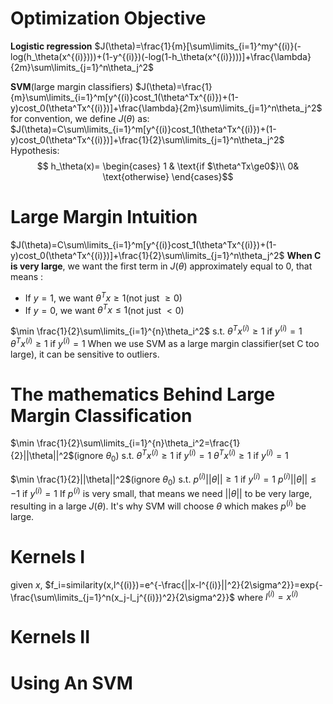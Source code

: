 # Optimization Objective
**Logistic regression**
$J(\theta)=\frac{1}{m}[\sum\limits_{i=1}^my^{(i)}(-log(h_\theta(x^{(i)})))+(1-y^{(i)})(-log(1-h_\theta(x^{(i)})))]+\frac{\lambda}{2m}\sum\limits_{j=1}^n\theta_j^2$

**SVM**(large margin classifiers)
$J(\theta)=\frac{1}{m}\sum\limits_{i=1}^m[y^{(i)}cost_1(\theta^Tx^{(i)})+(1-y)cost_0(\theta^Tx^{(i)})]+\frac{\lambda}{2m}\sum\limits_{j=1}^n\theta_j^2$
for convention, we define $J(\theta)$ as:
$J(\theta)=C\sum\limits_{i=1}^m[y^{(i)}cost_1(\theta^Tx^{(i)})+(1-y)cost_0(\theta^Tx^{(i)})]+\frac{1}{2}\sum\limits_{j=1}^n\theta_j^2$
Hypothesis:
$$
h_\theta(x)=
\begin{cases}  
1 & \text{if $\theta^Tx\ge0$}\\
0& \text{otherwise}
\end{cases}$$

# Large Margin Intuition
$J(\theta)=C\sum\limits_{i=1}^m[y^{(i)}cost_1(\theta^Tx^{(i)})+(1-y)cost_0(\theta^Tx^{(i)})]+\frac{1}{2}\sum\limits_{j=1}^n\theta_j^2$
**When C is very large**, we want the first term in $J(\theta)$ approximately equal to 0, that means :
 
 - If $y = 1$, we want $\theta^Tx\ge1$(not just $\ge0$)
 - If $y = 0$, we want $\theta^Tx\le1$(not just $<0$)

$\min \frac{1}{2}\sum\limits_{i=1}^{n}\theta_i^2$
s.t.
$\theta^Tx^{(i)}\ge1$ if $y^{(i)}=1$
     $\theta^Tx^{(i)}\ge1$ if $y^{(i)}=1$
When we use SVM as a large margin classifier(set C too large), it can be sensitive to outliers. 

# The mathematics Behind Large Margin Classification

$\min \frac{1}{2}\sum\limits_{i=1}^{n}\theta_i^2=\frac{1}{2}||\theta||^2$(ignore $\theta_0$)
s.t.
$\theta^Tx^{(i)}\ge1$ if $y^{(i)}=1$
     $\theta^Tx^{(i)}\ge1$ if $y^{(i)}=1$

$\min \frac{1}{2}||\theta||^2$(ignore $\theta_0$)
s.t.
$p^{(i)}||\theta||\ge1$ if $y^{(i)}=1$
$p^{(i)}||\theta||\le-1$ if $y^{(i)}=1$
If $p^{(i)}$ is very small, that means we need $||\theta||$ to be very large, resulting in a large $J(\theta)$. It's why SVM will choose $\theta$ which makes $p^{(i)}$ be large.

# Kernels I

given $x$,  $f_i=similarity(x,l^{(i)})=e^{-\frac{||x-l^{(i)}||^2}{2\sigma^2}}=exp{-\frac{\sum\limits_{j=1}^n(x_j-l_j^{(i)})^2}{2\sigma^2}}$
where $l^{(i)}=x^{(i)}$
# Kernels II

# Using An SVM
<!--stackedit_data:
eyJoaXN0b3J5IjpbLTU5MDQzODE1NSwtMTU3Mzk5NDU5MF19
-->